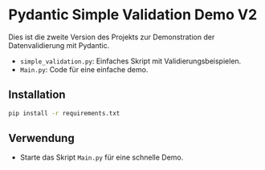 # Pydantic Simple Validation Demo V2

Dies ist die zweite Version des Projekts zur Demonstration der Datenvalidierung mit Pydantic.

- `simple_validation.py`: Einfaches Skript mit Validierungsbeispielen.
- `Main.py`: Code für eine einfache demo.

## Installation

```bash
pip install -r requirements.txt
```

## Verwendung

- Starte das Skript `Main.py` für eine schnelle Demo.

